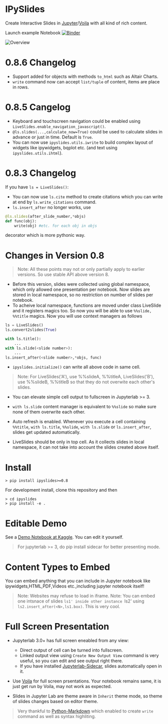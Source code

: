 # IPySlides
Create Interactive Slides in [Jupyter](https://jupyter.org/)/[Voila](https://voila.readthedocs.io/en/stable/) with all kind of rich content. 

Launch example Notebook [![Binder](https://mybinder.org/badge_logo.svg)](https://mybinder.org/v2/gh/massgh/ipyslides-voila/HEAD?urlpath=lab%2Ftree%2Fnotebooks%2Fipyslides.ipynb)

![Overview](overview.jpg)

# 0.8.6 Changelog
- Support added for objects with methods `to_html` such as Altair Charts.
- `write` command now can accept `list/tuple` of content, items are place in rows.
# 0.8.5 Cangelog
- Keyboard and touchscreen navigation could be enabled using `LiveSlides.enable_navigation_javascript()`.
- `@ls.slides(...,calculate_now=True)` could be used to calculate slides in advance or just in time. Default is `True`. 
- You can now use `ipyslides.utils.iwrite` to build complex layout of widgets like ipywidgets, bqplot etc. (and text using `ipyslides.utils.ihtml`).  

# 0.8.3 Changelog
If you have `ls = LiveSlides()`:
- You can now use `ls.cite` method to create citations which you can write at end by `ls.write_citations` command.
- `ls.insert_after` no longer works, use 
```python
@ls.slides(after_slide_number,*objs)
def func(obj):
    write(obj) #etc. for each obj in objs
```
decorator which is more pythonic way. 
# Changes in Version 0.8
> Note: All these points may not or only partially apply to earlier versions. So use stable API above version 8.
- Before this version, slides were collected using global namespace, which only allowed one presentation per
notebook. Now slides are stored in local namespace, so no restriction on number of slides per notebook.
- To acheive local namespace, functions are moved under class LiveSlide and it registers magics too. So now you will
be able to use `%%slide, %%title` magics. Now you will use context managers as follows
```python
ls = LiveSlides()
ls.convert2slides(True)

with ls.title():
    ...
with ls.slide(<slide number>):
    ...
ls.insert_after(<slide number>,*objs, func)
```
- `ipyslides.initialize()` can write all above code in same cell. 
> Note: For LiveSlides('A'), use %%slideA, %%titleA, LiveSlides('B'), use %%slideB, %%titleB so that they do not overwite each other's slides.
- You can elevate simple cell output to fullscreen in Jupyterlab >= 3.
- `with ls.slide` content manager is equivalent to `%%slide` so make sure none of them overwrite each other.

- Auto refresh is enabled. Whenever you execute a cell containing `%%title`, `with ls.title`, `%%slide`, `with ls.slide` or `ls.insert_after`, slides get updated automatically.
- LiveSlides should be only in top cell. As it collects slides in local namespace, it can not take into account the slides created above itself.

# Install
```shell
> pip install ipyslides>=0.8
```
For development install, clone this repository and then
```shell
> cd ipyslides
> pip install -e .
```
# Editable Demo
See a [Demo Notebook at Kaggle](https://www.kaggle.com/massgh/ipyslides). You can edit it yourself.



> For jupyterlab >= 3, do pip install sidecar for better presenting mode.

# Content Types to Embed
You can embed anything that you can include in Jupyter notebook like ipywidgets,HTML,PDF,Videos etc.,including jupyter notebook itself! 

> Note: Websites may refuse to load in iframe.
> Note: You can embed one intsnace of slides `ls1' inside other instance `ls2' using `ls2.insert_after(<N>,ls1.box)`. This is very cool.

# Full Screen Presentation
- Jupyterlab 3.0+ has full screen eneabled from any view:
    - Direct output of cell can be turned into fullscreen.
    - Linked output view using `Create New Output View` command is very useful, so you can edit and see output right there. 
    - If you have installed [Jupyterlab-Sidecar](https://github.com/jupyter-widgets/jupyterlab-sidecar), slides automatically open in it.
- Use [Voila](https://voila.readthedocs.io/en/stable/) for full screen prsentations. Your notebook remains same, it is just get run by Voila, may not work as expected.     

- Slides in Jupyter Lab are theme aware in `Inherit` theme mode, so theme of slides changes based on editor theme.


> Very thankful to [Python-Markdown](https://python-markdown.github.io/) which enabled to create `write` command as well as syntax highliting.